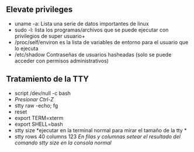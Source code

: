 
## Elevate privileges 

- uname -a: Lista una serie de datos importantes de linux 
- sudo -l: lista los programas/archivos que se puede ejecutar con privilegios de super usuario+
- /proc/self/environ es la lista de variables de entorno para el usuario que lo ejecuta
- /etc/shadow Contraseñas de usuarios hasheadas (solo se puede acceder con permisos administrativos)
## Tratamiento de la TTY 

- script /dev/null -c bash
- *Presionar Ctrl-Z*
- stty raw -echo; fg
- reset
- export TERM=xterm
- export SHELL=bash
- stty size *ejecutar en la terminal normal para mirar el tamaño de la tty *
- stty rows 40 columns 123 *En filas y columnas setear el resultado del comando stty size en la consola normal*

